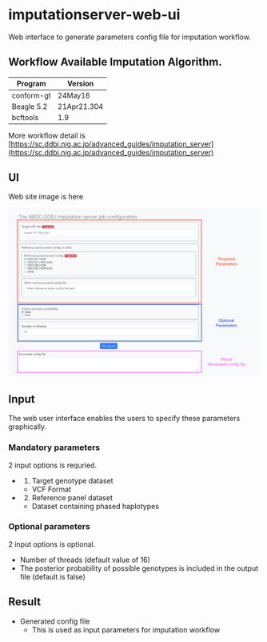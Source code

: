 # imputationserver-web-ui

Web interface to generate parameters config file for imputation workflow.

## Workflow Available Imputation Algorithm.

| Program  | Version  |
|---|---|
| conform-gt  | 24May16  |
| Beagle 5.2  | 21Apr21.304  |
| bcftools  | 1.9  |

More workflow detail is [https://sc.ddbj.nig.ac.jp/advanced_guides/imputation_server](https://sc.ddbj.nig.ac.jp/advanced_guides/imputation_server)


## UI

Web site image is here

![imputation-web-ui.png](./imputation-web-ui.png)

## Input

The web user interface enables the
 users to specify these parameters graphically.

### Mandatory parameters

2 input options is requried.

- 1. Target genotype dataset
  - VCF Format
- 2. Reference panel dataset
  - Dataset containing phased haplotypes

### Optional parameters

2 input options is optional.

- Number of threads (default value of 16) 
- The posterior probability of possible genotypes is included in the output file (default is false)

## Result

- Generated config file
  - This is used as input parameters for imputation workflow

